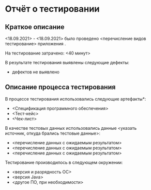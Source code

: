 # Отчёт о тестировании <untitled>

## Краткое описание

<18.09.2021> - <18.09.2021> было проведено <перечисление видов тестирование> приложения <untitled>.

На тестирование затрачено: <40 минут>

В результате тестирования выявлены следующие дефекты:
* дефектов не выявлено


## Описание процесса тестирования

В процессе тестирования использовались следующие артефакты*:
* <Спецификация программного обеспечения>
* <Тест-кейс>
* <Чек-лист>

В качестве тестовых данных использовались данные <указать источник, откуда брались тестовые данные>:
* <перечисление данных с ожидаемым результатом>
* <перечисление данных с ожидаемым результатом>
* <перечисление данных с ожидаемым результатом>

Тестирование производилось в следующем окружении:
* <версия и разрядность ОС>
* <версия Java>
* <другое ПО, при необходимости>